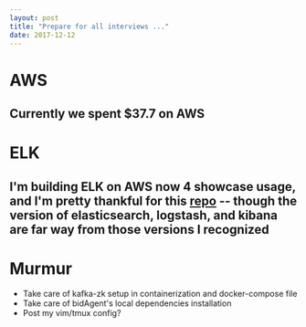 ```yaml
---
layout: post
title: "Prepare for all interviews ..."
date: 2017-12-12
---
```


# AWS
## Currently we spent $37.7 on AWS

# ELK
## I'm building ELK on AWS now 4 showcase usage, and I'm pretty thankful for this [repo](https://github.com/deviantony/docker-elk) -- though the version of elasticsearch, logstash, and kibana are far way from those versions I recognized

# Murmur
- Take care of kafka-zk setup in containerization and docker-compose file
- Take care of bidAgent's local dependencies installation
- Post my vim/tmux config?
